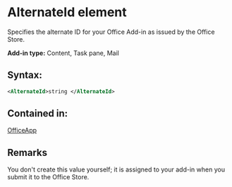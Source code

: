 
# AlternateId element
Specifies the alternate ID for your Office Add-in as issued by the Office Store.

 **Add-in type:** Content, Task pane, Mail


## Syntax:


```XML
<AlternateId>string </AlternateId>
```


## Contained in:

[OfficeApp](../../reference/manifest/officeapp.md)


## Remarks

You don't create this value yourself; it is assigned to your add-in when you submit it to the Office Store.

